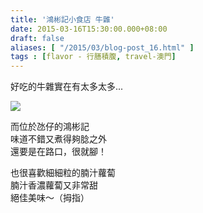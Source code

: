 ```yaml
---
title: '鴻彬記小食店 牛雜'
date: 2015-03-16T15:30:00.000+08:00
draft: false
aliases: [ "/2015/03/blog-post_16.html" ]
tags : [flavor - 行膳積腹, travel-澳門]
---
```


好吃的牛雜實在有太多太多...

![](/images/macau12.jpg)

而位於氹仔的鴻彬記  
味道不錯又煮得夠腍之外  
還要是在路口，很就腳！

  

也很喜歡細細粒的腩汁蘿蔔  
腩汁香濃蘿蔔又非常甜  
絕佳美味～（拇指）
